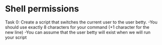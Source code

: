 # Shell permissions

Task 0:
	Create a script that switches the current user to the user betty.
	-You should use exactly 8 characters for your command (+1 character for the new line)
	-You can assume that the user betty will exist when we will run your script
